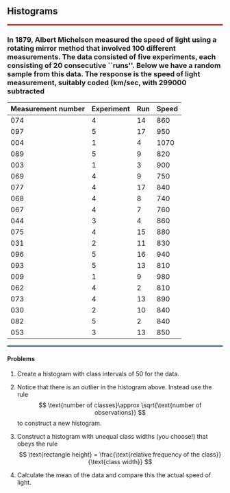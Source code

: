 
## Histograms

<hr style="height: 3px; background-color: #AA0000;">

### In 1879, Albert Michelson measured the speed of light using a rotating mirror method that involved 100 different measurements. The data consisted of five experiments, each consisting of 20 consecutive ``runs''. Below we have a random sample from this data. The response is the speed of light measurement, suitably coded (km/sec, with 299000 subtracted

| Measurement number | Experiment | Run | Speed |
|-|-|-|-|
|074 | 4 | 14 | 860
|097 | 5 | 17 | 950
|004 | 1 | 4 | 1070
|089 | 5 | 9 | 820
|003 | 1 | 3 | 900
|069 | 4 | 9 | 750
|077 | 4 | 17 | 840
|068 | 4 | 8 | 740
|067 | 4 | 7 | 760
|044 | 3 | 4 | 860
|075 | 4 | 15 | 880
|031 | 2 | 11 | 830
|096 | 5 | 16 | 940
|093 | 5 | 13 | 810
|009 | 1 | 9 | 980
|062 | 4 | 2 | 810
|073 | 4 | 13 | 890
|030 | 2 | 10 | 840
|082 | 5 | 2 | 840
|053 | 3 | 13 | 850 


<hr style="height: 2px; background-color: #003282;">

#### Problems

1. Create a histogram with class intervals of 50 for the data.
2. Notice that there is an outlier in the histogram above. Instead use the rule
$$
\text{number of classes}\approx \sqrt{\text{number of observations}}
$$
 to construct a new histogram.
3. Construct a histogram with unequal class widths (you choose!) that obeys the rule
$$
\text{rectangle height} = \frac{\text{relative frequency of the class}}{\text{class width}}
$$

4.  Calculate the mean of the data and compare this the actual speed of light.
